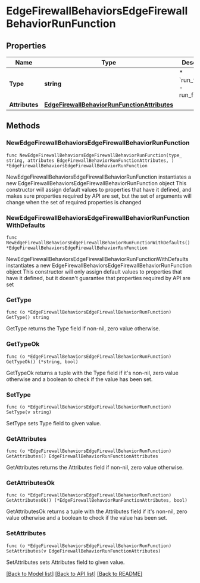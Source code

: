 # EdgeFirewallBehaviorsEdgeFirewallBehaviorRunFunction

## Properties

Name | Type | Description | Notes
------------ | ------------- | ------------- | -------------
**Type** | **string** | * &#x60;run_function&#x60; - run_function | 
**Attributes** | [**EdgeFirewallBehaviorRunFunctionAttributes**](EdgeFirewallBehaviorRunFunctionAttributes.md) |  | 

## Methods

### NewEdgeFirewallBehaviorsEdgeFirewallBehaviorRunFunction

`func NewEdgeFirewallBehaviorsEdgeFirewallBehaviorRunFunction(type_ string, attributes EdgeFirewallBehaviorRunFunctionAttributes, ) *EdgeFirewallBehaviorsEdgeFirewallBehaviorRunFunction`

NewEdgeFirewallBehaviorsEdgeFirewallBehaviorRunFunction instantiates a new EdgeFirewallBehaviorsEdgeFirewallBehaviorRunFunction object
This constructor will assign default values to properties that have it defined,
and makes sure properties required by API are set, but the set of arguments
will change when the set of required properties is changed

### NewEdgeFirewallBehaviorsEdgeFirewallBehaviorRunFunctionWithDefaults

`func NewEdgeFirewallBehaviorsEdgeFirewallBehaviorRunFunctionWithDefaults() *EdgeFirewallBehaviorsEdgeFirewallBehaviorRunFunction`

NewEdgeFirewallBehaviorsEdgeFirewallBehaviorRunFunctionWithDefaults instantiates a new EdgeFirewallBehaviorsEdgeFirewallBehaviorRunFunction object
This constructor will only assign default values to properties that have it defined,
but it doesn't guarantee that properties required by API are set

### GetType

`func (o *EdgeFirewallBehaviorsEdgeFirewallBehaviorRunFunction) GetType() string`

GetType returns the Type field if non-nil, zero value otherwise.

### GetTypeOk

`func (o *EdgeFirewallBehaviorsEdgeFirewallBehaviorRunFunction) GetTypeOk() (*string, bool)`

GetTypeOk returns a tuple with the Type field if it's non-nil, zero value otherwise
and a boolean to check if the value has been set.

### SetType

`func (o *EdgeFirewallBehaviorsEdgeFirewallBehaviorRunFunction) SetType(v string)`

SetType sets Type field to given value.


### GetAttributes

`func (o *EdgeFirewallBehaviorsEdgeFirewallBehaviorRunFunction) GetAttributes() EdgeFirewallBehaviorRunFunctionAttributes`

GetAttributes returns the Attributes field if non-nil, zero value otherwise.

### GetAttributesOk

`func (o *EdgeFirewallBehaviorsEdgeFirewallBehaviorRunFunction) GetAttributesOk() (*EdgeFirewallBehaviorRunFunctionAttributes, bool)`

GetAttributesOk returns a tuple with the Attributes field if it's non-nil, zero value otherwise
and a boolean to check if the value has been set.

### SetAttributes

`func (o *EdgeFirewallBehaviorsEdgeFirewallBehaviorRunFunction) SetAttributes(v EdgeFirewallBehaviorRunFunctionAttributes)`

SetAttributes sets Attributes field to given value.



[[Back to Model list]](../README.md#documentation-for-models) [[Back to API list]](../README.md#documentation-for-api-endpoints) [[Back to README]](../README.md)


